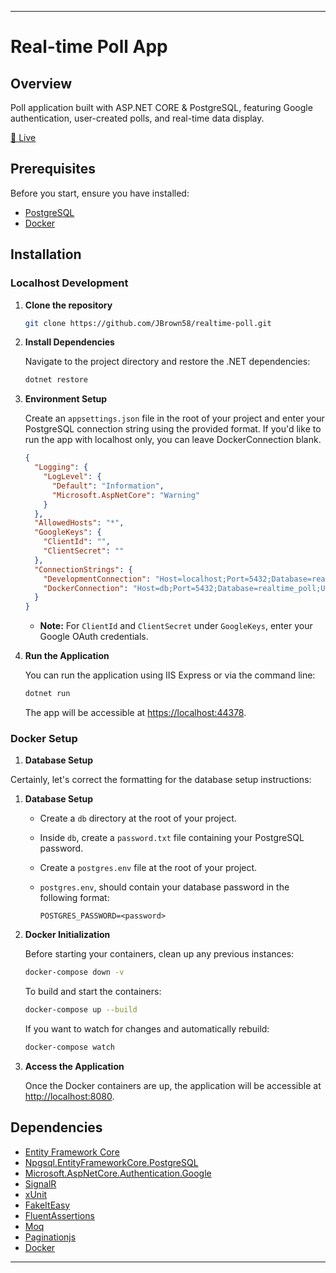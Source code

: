 ﻿
---

# Real-time Poll App

## Overview

Poll application built with ASP.NET CORE & PostgreSQL, featuring Google authentication, user-created polls, and real-time data display.

[🔴 Live](https://realtime-poll.onrender.com)
## Prerequisites

Before you start, ensure you have installed:
- [PostgreSQL](https://www.postgresql.org/download/)
- [Docker](https://www.docker.com/get-started)

## Installation

### Localhost Development

1. **Clone the repository**

   ```bash
   git clone https://github.com/JBrown58/realtime-poll.git
   ```

2. **Install Dependencies**

   Navigate to the project directory and restore the .NET dependencies:

   ```bash
   dotnet restore
   ```

3. **Environment Setup**

   Create an `appsettings.json` file in the root of your project and enter your PostgreSQL connection string using the provided format. If you'd like to run the app with localhost only, you can leave DockerConnection blank.

   ```json
   {
     "Logging": {
       "LogLevel": {
         "Default": "Information",
         "Microsoft.AspNetCore": "Warning"
       }
     },
     "AllowedHosts": "*",
     "GoogleKeys": {
       "ClientId": "",
       "ClientSecret": ""
     },
     "ConnectionStrings": {
       "DevelopmentConnection": "Host=localhost;Port=5432;Database=realtime_poll;User Id=postgres;Password=<password>;",
       "DockerConnection": "Host=db;Port=5432;Database=realtime_poll;User Id=postgres;Password=<password>;",
     }
   }
   ```

   - **Note:** For `ClientId` and `ClientSecret` under `GoogleKeys`, enter your Google OAuth credentials.

5. **Run the Application**

   You can run the application using IIS Express or via the command line:

   ```bash
   dotnet run
   ```

   The app will be accessible at [https://localhost:44378](https://localhost:44378).

### Docker Setup

1. **Database Setup**

Certainly, let's correct the formatting for the database setup instructions:

1. **Database Setup**
   - Create a `db` directory at the root of your project.
   - Inside `db`, create a `password.txt` file containing your PostgreSQL password.
   - Create a `postgres.env` file at the root of your project.
   - `postgres.env`, should contain your database password in the following format:

     ```env
     POSTGRES_PASSWORD=<password>
     ```
2. **Docker Initialization**

      Before starting your containers, clean up any previous instances:

   ```bash
   docker-compose down -v
   ```

   To build and start the containers:

   ```bash
   docker-compose up --build
   ```

   If you want to watch for changes and automatically rebuild:

   ```bash
   docker-compose watch
   ```

3. **Access the Application**

   Once the Docker containers are up, the application will be accessible at [http://localhost:8080](http://localhost:8080).

## Dependencies

- [Entity Framework Core](https://docs.microsoft.com/en-us/ef/core/)
- [Npgsql.EntityFrameworkCore.PostgreSQL](https://www.npgsql.org/efcore/)
- [Microsoft.AspNetCore.Authentication.Google](https://docs.microsoft.com/en-us/aspnet/core/security/authentication/social/google-logins?view=aspnetcore-6.0)
- [SignalR](https://docs.microsoft.com/en-us/aspnet/core/signalr/introduction?view=aspnetcore-6.0)
- [xUnit](https://xunit.net/)
- [FakeItEasy](https://fakeiteasy.github.io/)
- [FluentAssertions](https://fluentassertions.com/)
- [Moq](https://github.com/moq/moq4)
- [Paginationjs](http://pagination.js.org/)
- [Docker](https://www.docker.com/get-started)

---